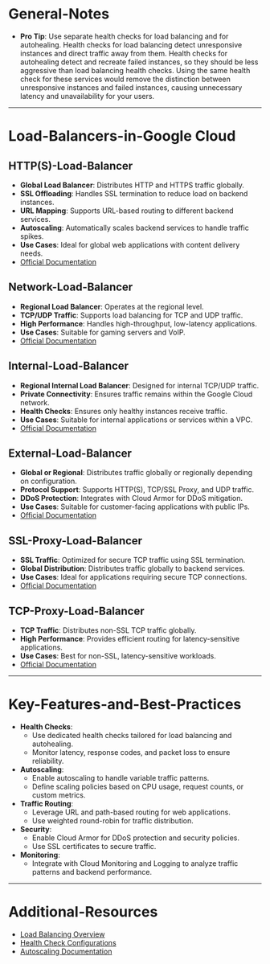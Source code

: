 # General-Notes

- **Pro Tip**: Use separate health checks for load balancing and for autohealing. Health checks for load balancing detect unresponsive instances and direct traffic away from them. Health checks for autohealing detect and recreate failed instances, so they should be less aggressive than load balancing health checks. Using the same health check for these services would remove the distinction between unresponsive instances and failed instances, causing unnecessary latency and unavailability for your users.

---

# Load-Balancers-in-Google Cloud

## HTTP(S)-Load-Balancer

- **Global Load Balancer**: Distributes HTTP and HTTPS traffic globally.
- **SSL Offloading**: Handles SSL termination to reduce load on backend instances.
- **URL Mapping**: Supports URL-based routing to different backend services.
- **Autoscaling**: Automatically scales backend services to handle traffic spikes.
- **Use Cases**: Ideal for global web applications with content delivery needs.
- [Official Documentation](https://cloud.google.com/load-balancing/docs/https)

## Network-Load-Balancer

- **Regional Load Balancer**: Operates at the regional level.
- **TCP/UDP Traffic**: Supports load balancing for TCP and UDP traffic.
- **High Performance**: Handles high-throughput, low-latency applications.
- **Use Cases**: Suitable for gaming servers and VoIP.
- [Official Documentation](https://cloud.google.com/load-balancing/docs/network)

## Internal-Load-Balancer

- **Regional Internal Load Balancer**: Designed for internal TCP/UDP traffic.
- **Private Connectivity**: Ensures traffic remains within the Google Cloud network.
- **Health Checks**: Ensures only healthy instances receive traffic.
- **Use Cases**: Suitable for internal applications or services within a VPC.
- [Official Documentation](https://cloud.google.com/load-balancing/docs/internal)

## External-Load-Balancer

- **Global or Regional**: Distributes traffic globally or regionally depending on configuration.
- **Protocol Support**: Supports HTTP(S), TCP/SSL Proxy, and UDP traffic.
- **DDoS Protection**: Integrates with Cloud Armor for DDoS mitigation.
- **Use Cases**: Suitable for customer-facing applications with public IPs.
- [Official Documentation](https://cloud.google.com/load-balancing/docs/external)

## SSL-Proxy-Load-Balancer

- **SSL Traffic**: Optimized for secure TCP traffic using SSL termination.
- **Global Distribution**: Distributes traffic globally to backend services.
- **Use Cases**: Ideal for applications requiring secure TCP connections.
- [Official Documentation](https://cloud.google.com/load-balancing/docs/ssl-proxy)

## TCP-Proxy-Load-Balancer

- **TCP Traffic**: Distributes non-SSL TCP traffic globally.
- **High Performance**: Provides efficient routing for latency-sensitive applications.
- **Use Cases**: Best for non-SSL, latency-sensitive workloads.
- [Official Documentation](https://cloud.google.com/load-balancing/docs/tcp-proxy)

---

# Key-Features-and-Best-Practices

- **Health Checks**:
    - Use dedicated health checks tailored for load balancing and autohealing.
    - Monitor latency, response codes, and packet loss to ensure reliability.
- **Autoscaling**:
    - Enable autoscaling to handle variable traffic patterns.
    - Define scaling policies based on CPU usage, request counts, or custom metrics.
- **Traffic Routing**:
    - Leverage URL and path-based routing for web applications.
    - Use weighted round-robin for traffic distribution.
- **Security**:
    - Enable Cloud Armor for DDoS protection and security policies.
    - Use SSL certificates to secure traffic.
- **Monitoring**:
    - Integrate with Cloud Monitoring and Logging to analyze traffic patterns and backend performance.

---

# Additional-Resources

- [Load Balancing Overview](https://cloud.google.com/load-balancing/docs/overview)
- [Health Check Configurations](https://cloud.google.com/load-balancing/docs/health-checks)
- [Autoscaling Documentation](https://cloud.google.com/compute/docs/autoscaler)